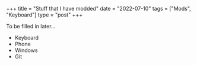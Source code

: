 ﻿+++
title = "Stuff that I have modded"
date = "2022-07-10"
tags = ["Mods", "Keyboard"]
type = "post"
+++

To be filled in later...

- Keyboard
- Phone
- Windows
- Git


